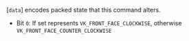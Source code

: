 [`data`] encodes packed state that this command alters.
 - Bit `0`: If set represents `VK_FRONT_FACE_CLOCKWISE`, otherwise `VK_FRONT_FACE_COUNTER_CLOCKWISE`